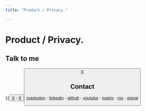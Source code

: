 ```yaml
---
title: "Product / Privacy."

---
```


# Product / Privacy.

## Talk to me

{{<Button src="https://pramari.de" text="Product" >}} - {{ <Button src="https://pramari.de" text="Privacy" /> }}

## Contact

[mastodon](https://23.social/@andreasofthings) - [linkedin](https://www.linkedin.com/in/andreasofthings/) - [github](https://github.com/andreasofthings) - [youtube](https://youtube.com/@labstalkdev) - [matrix](https://matrix.to/#/@andreas:pramari.de) - [rss](https://nomorecubes.net/feed) - [signal](https://signal.me/#eu/l53hzJl6d4OYArhgIEW3pgu3fK89dDNVFrMuyj8kAXKMGq82_yNCl44NuVOitYU8)
